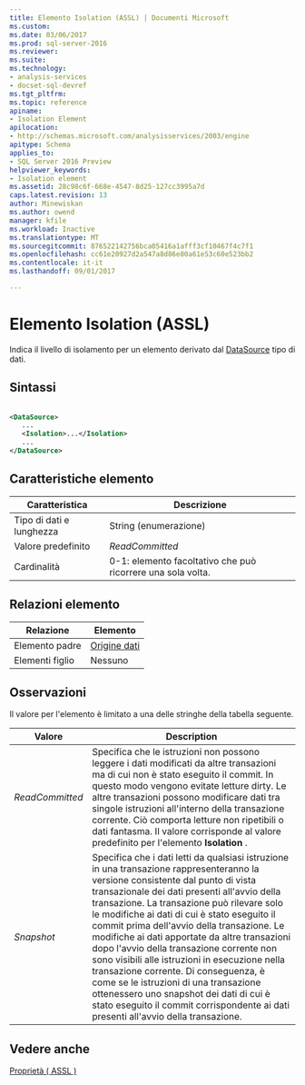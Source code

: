```yaml
---
title: Elemento Isolation (ASSL) | Documenti Microsoft
ms.custom: 
ms.date: 03/06/2017
ms.prod: sql-server-2016
ms.reviewer: 
ms.suite: 
ms.technology:
- analysis-services
- docset-sql-devref
ms.tgt_pltfrm: 
ms.topic: reference
apiname:
- Isolation Element
apilocation:
- http://schemas.microsoft.com/analysisservices/2003/engine
apitype: Schema
applies_to:
- SQL Server 2016 Preview
helpviewer_keywords:
- Isolation element
ms.assetid: 28c98c6f-668e-4547-8d25-127cc3995a7d
caps.latest.revision: 13
author: Minewiskan
ms.author: owend
manager: kfile
ms.workload: Inactive
ms.translationtype: MT
ms.sourcegitcommit: 876522142756bca05416a1afff3cf10467f4c7f1
ms.openlocfilehash: cc61e20927d2a547a8d86e80a61e53c60e523bb2
ms.contentlocale: it-it
ms.lasthandoff: 09/01/2017

---
```

# <a name="isolation-element-assl"></a>Elemento Isolation (ASSL)
  Indica il livello di isolamento per un elemento derivato dal [DataSource](../../../analysis-services/scripting/data-type/datasource-data-type-assl.md) tipo di dati.  
  
## <a name="syntax"></a>Sintassi  
  
```xml  
  
<DataSource>  
   ...  
   <Isolation>...</Isolation>  
   ...  
</DataSource>  
```  
  
## <a name="element-characteristics"></a>Caratteristiche elemento  
  
|Caratteristica|Descrizione|  
|--------------------|-----------------|  
|Tipo di dati e lunghezza|String (enumerazione)|  
|Valore predefinito|*ReadCommitted*|  
|Cardinalità|0-1: elemento facoltativo che può ricorrere una sola volta.|  
  
## <a name="element-relationships"></a>Relazioni elemento  
  
|Relazione|Elemento|  
|------------------|-------------|  
|Elemento padre|[Origine dati](../../../analysis-services/scripting/data-type/datasource-data-type-assl.md)|  
|Elementi figlio|Nessuno|  
  
## <a name="remarks"></a>Osservazioni  
 Il valore per l'elemento è limitato a una delle stringhe della tabella seguente.  
  
|Valore|Description|  
|-----------|-----------------|  
|*ReadCommitted*|Specifica che le istruzioni non possono leggere i dati modificati da altre transazioni ma di cui non è stato eseguito il commit. In questo modo vengono evitate letture dirty. Le altre transazioni possono modificare dati tra singole istruzioni all'interno della transazione corrente. Ciò comporta letture non ripetibili o dati fantasma. Il valore corrisponde al valore predefinito per l'elemento **Isolation** .|  
|*Snapshot*|Specifica che i dati letti da qualsiasi istruzione in una transazione rappresenteranno la versione consistente dal punto di vista transazionale dei dati presenti all'avvio della transazione. La transazione può rilevare solo le modifiche ai dati di cui è stato eseguito il commit prima dell'avvio della transazione. Le modifiche ai dati apportate da altre transazioni dopo l'avvio della transazione corrente non sono visibili alle istruzioni in esecuzione nella transazione corrente. Di conseguenza, è come se le istruzioni di una transazione ottenessero uno snapshot dei dati di cui è stato eseguito il commit corrispondente ai dati presenti all'avvio della transazione.|  
  
## <a name="see-also"></a>Vedere anche  
 [Proprietà &#40; ASSL &#41;](../../../analysis-services/scripting/properties/properties-assl.md)  
  
  

